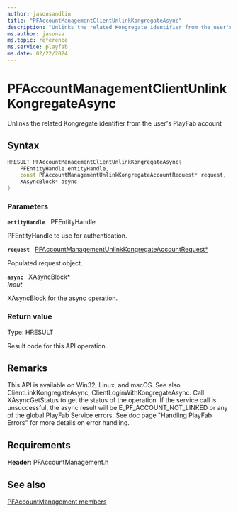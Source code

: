 ```yaml
---
author: jasonsandlin
title: "PFAccountManagementClientUnlinkKongregateAsync"
description: "Unlinks the related Kongregate identifier from the user's PlayFab account"
ms.author: jasonsa
ms.topic: reference
ms.service: playfab
ms.date: 02/22/2024
---
```


# PFAccountManagementClientUnlinkKongregateAsync  

Unlinks the related Kongregate identifier from the user's PlayFab account  

## Syntax  
  
```cpp
HRESULT PFAccountManagementClientUnlinkKongregateAsync(  
    PFEntityHandle entityHandle,  
    const PFAccountManagementUnlinkKongregateAccountRequest* request,  
    XAsyncBlock* async  
)  
```  
  
### Parameters  
  
**`entityHandle`** &nbsp; PFEntityHandle  
  
PFEntityHandle to use for authentication.  
  
**`request`** &nbsp; [PFAccountManagementUnlinkKongregateAccountRequest*](../../pfaccountmanagementtypes/structs/pfaccountmanagementunlinkkongregateaccountrequest.md)  
  
Populated request object.  
  
**`async`** &nbsp; XAsyncBlock*  
*_Inout_*  
  
XAsyncBlock for the async operation.  
  
  
### Return value
Type: HRESULT
  
Result code for this API operation.
  
## Remarks  
  
This API is available on Win32, Linux, and macOS. See also ClientLinkKongregateAsync, ClientLoginWithKongregateAsync. Call XAsyncGetStatus to get the status of the operation. If the service call is unsuccessful, the async result will be E_PF_ACCOUNT_NOT_LINKED or any of the global PlayFab Service errors. See doc page "Handling PlayFab Errors" for more details on error handling.
  
## Requirements  
  
**Header:** PFAccountManagement.h
  
## See also  
[PFAccountManagement members](../pfaccountmanagement_members.md)  

  
  
